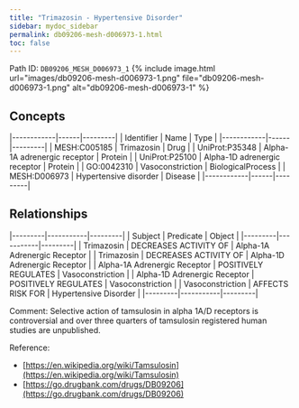 ```yaml
---
title: "Trimazosin - Hypertensive Disorder"
sidebar: mydoc_sidebar
permalink: db09206-mesh-d006973-1.html
toc: false 
---
```



Path ID: `DB09206_MESH_D006973_1`
{% include image.html url="images/db09206-mesh-d006973-1.png" file="db09206-mesh-d006973-1.png" alt="db09206-mesh-d006973-1" %}

## Concepts

|------------|------|---------|
| Identifier | Name | Type    |
|------------|------|---------|
| MESH:C005185 | Trimazosin | Drug |
| UniProt:P35348 | Alpha-1A adrenergic receptor | Protein |
| UniProt:P25100 | Alpha-1D adrenergic receptor | Protein |
| GO:0042310 | Vasoconstriction | BiologicalProcess |
| MESH:D006973 | Hypertensive disorder | Disease |
|------------|------|---------|

## Relationships

|---------|-----------|---------|
| Subject | Predicate | Object  |
|---------|-----------|---------|
| Trimazosin | DECREASES ACTIVITY OF | Alpha-1A Adrenergic Receptor |
| Trimazosin | DECREASES ACTIVITY OF | Alpha-1D Adrenergic Receptor |
| Alpha-1A Adrenergic Receptor | POSITIVELY REGULATES | Vasoconstriction |
| Alpha-1D Adrenergic Receptor | POSITIVELY REGULATES | Vasoconstriction |
| Vasoconstriction | AFFECTS RISK FOR | Hypertensive Disorder |
|---------|-----------|---------|

Comment: Selective action of tamsulosin in alpha 1A/D receptors is controversial and over three quarters of tamsulosin registered human studies are unpublished.

Reference: 
  - [https://en.wikipedia.org/wiki/Tamsulosin](https://en.wikipedia.org/wiki/Tamsulosin)
  - [https://go.drugbank.com/drugs/DB09206](https://go.drugbank.com/drugs/DB09206)
